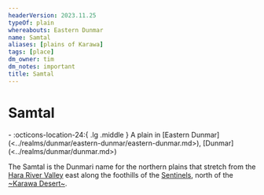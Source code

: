 ```yaml
---
headerVersion: 2023.11.25
typeOf: plain
whereabouts: Eastern Dunmar
name: Samtal
aliases: [plains of Karawa]
tags: [place]
dm_owner: tim
dm_notes: important
title: Samtal
---
```

# Samtal
<div class="grid cards ext-narrow-margin ext-one-column" markdown>
-    :octicons-location-24:{ .lg .middle } A plain in [Eastern Dunmar](<../realms/dunmar/eastern-dunmar/eastern-dunmar.md>), [Dunmar](<../realms/dunmar/dunmar.md>)  
</div>


The Samtal is the Dunmari name for the northern plains that stretch from the [Hara River Valley](<./hara-river-valley.md>) east along the foothills of the [Sentinels](<../../sentinel-range.md>), north of the [~Karawa Desert~](<./karawa-desert.md>).
